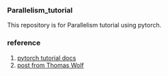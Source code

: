 ### Parallelism_tutorial

This repository is for Parallelism tutorial using pytorch.

### reference
1. [pytorch tutorial docs](https://pytorch.org/tutorials/intermediate/dist_tuto.html)
2. [post from Thomas Wolf](https://medium.com/huggingface/training-larger-batches-practical-tips-on-1-gpu-multi-gpu-distributed-setups-ec88c3e51255)
